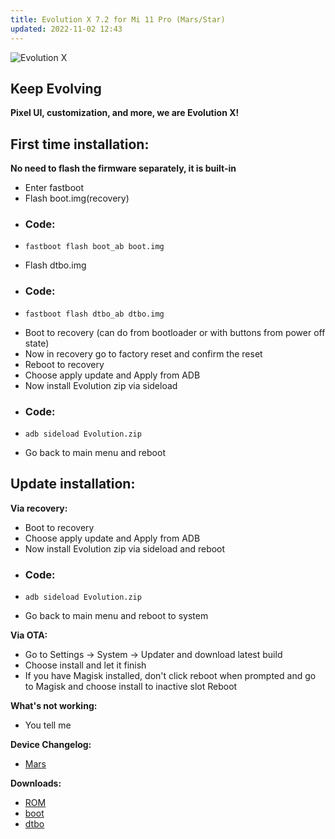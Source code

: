 ```yaml
---
title: Evolution X 7.2 for Mi 11 Pro (Mars/Star)
updated: 2022-11-02 12:43
---
```


![Evolution X](https://i.imgur.com/IvlZLyc.png)

## Keep Evolving
**Pixel UI, customization, and more, we are Evolution X!**


## First time installation:

**No need to flash the firmware separately, it is built-in**

 * Enter fastboot
 * Flash boot.img(recovery)
 * ### Code:
 * ```
   fastboot flash boot_ab boot.img
   ```
 * Flash dtbo.img
 * ### Code:
 * ```
   fastboot flash dtbo_ab dtbo.img
   ```
 * Boot to recovery (can do from bootloader or with buttons from power off state)
 * Now in recovery go to factory reset and confirm the reset
 * Reboot to recovery
 * Choose apply update and Apply from ADB
 * Now install Evolution zip via sideload
 * ### Code:
 * ```
   adb sideload Evolution.zip
   ```
 * Go back to main menu and reboot

## Update installation:

**Via recovery:**
 * Boot to recovery
 * Choose apply update and Apply from ADB
 * Now install Evolution zip via sideload and reboot 
 * ### Code:
 * ```
   adb sideload Evolution.zip
   ```
 * Go back to main menu and reboot to system


**Via OTA:**
 * Go to Settings -> System -> Updater and download latest build
 * Choose install and let it finish
 * If you have Magisk installed, don't click reboot when prompted and go to Magisk and choose install to inactive slot Reboot

**What's not working:**
 * You tell me

**Device Changelog:**
 * [Mars](https://raw.githubusercontent.com/Evolution-X-Devices/official_devices/master/changelogs/mars/evolution_mars-ota-td1a.221105.001-11261034-unsigned.zip.txt)

 **Downloads:**
 * [ROM](https://evolution-x.org/device/mars)
 * [boot](https://sourceforge.net/projects/evolution-x/files/mars/recovery/boot.img/download)
 * [dtbo](https://sourceforge.net/projects/evolution-x/files/mars/kit/dtbo.img/download)